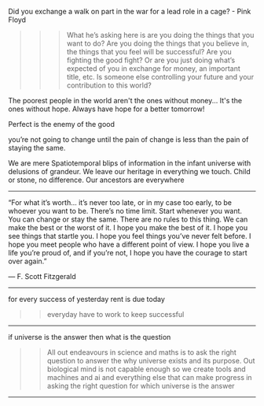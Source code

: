 
Did you exchange a walk on part in the war for a lead role in a cage? - Pink Floyd  
>>> What he’s asking here is are you doing the things that you want to do? Are you doing the things that you believe in, the things that you feel will be successful? Are you fighting the good fight? Or are you just doing what’s expected of you in exchange for money, an important title, etc. Is someone else controlling your future and your contribution to this world?

The poorest people in the world aren't the ones without money... It's the ones without hope. Always have hope for a better tomorrow!  

Perfect is the enemy of the good  

you’re not going to change until the pain of change is less than the pain of staying the same.  

We are mere Spatiotemporal blips of information in the infant universe with delusions of grandeur. We leave our heritage in everything we touch. Child or stone, no difference. Our ancestors are everywhere  

---

“For what it’s worth... it’s never too late, or in my case too early, to be whoever you want to be. There’s no time limit. Start whenever you want. You can change or stay the same. There are no rules to this thing. We can make the best or the worst of it. I hope you make the best of it. I hope you see things that startle you. I hope you feel things you’ve never felt before. I hope you meet people who have a different point of view. I hope you live a life you’re proud of, and if you’re not, I hope you have the courage to start over again.”

― F. Scott Fitzgerald

---

for every success of yesterday rent is due today
>> everyday have to work to keep successful

---
if universe is the answer then what is the question 
>> All out endeavours in science and maths is to ask the right question to answer the why universe exists and its purpose. Out biological mind is not capable enough so we create tools and machines and ai and everything else that can make progress in asking the right question for which universe is the answer

---

